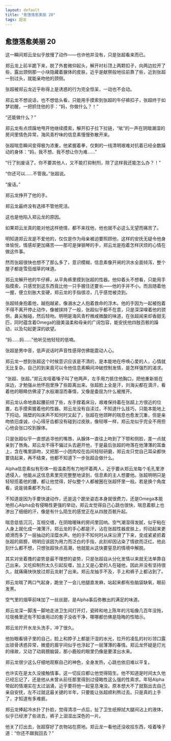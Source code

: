 ```yaml
---
layout: default
title: "愈堕落愈美丽 20"
tags: 超龙 
---
```


## 愈堕落愈美丽 20


这一瞬间郑云龙似乎放慢了动作——也许他并没有，只是张超看来而已。

郑云龙上前半跪下来，脱了外套微仰起头，解开衬衫顶上两颗扣子，向两边拉开了些，露出颈侧那一小块隐藏着腺体的皮肤，近乎是献祭般地往前靠了些，近到张超一别过头，就能亲吻他的颈侧。

张超被郑云龙近乎称得上是诱惑的行为完全惊呆，一动也不会动。

郑云龙不想说话，也不想低头看，只能用手摸索到张超的牛仔裤扣子，张超终于如梦初醒，一把抓住他的手：“妈，你做什么？！”

“还能做什么？”

郑云龙有点烦躁地甩开他继续摸索，解开扣子拉下拉链，“呲”的一声在阴暗潮湿的房间里情色异常，海风青柠味的信息素慢慢弥散开来。

张超喘息瞬间变得极为浓重，他紧握着拳，仅剩的一线清明艰难对抗着已经全数躁动的身体：“妈，我不想、我不想让你为难……”

“行了别废话了。你不要其他人，又不能打抑制剂，除了这样我还能怎么办？！”

“你还可以……不管我。”张超说。

“废话。”

郑云龙挣开了他的手。

郑云龙最终没有选择不管他死活。

这也是他陷入郑云龙的原因。

如果郑云龙真的能对他这样绝情，都不来找他，他也就不必这么无望而痛苦了。

明知道郑云龙是不爱他的，仅仅是作为母亲被迫要照顾他，这样的安抚无疑令他身体愉悦，情感却更加痛苦——那可是弹钢琴的手，郑云龙是抱着怎样厌烦的心情在做这件事。

然而张超很快也想不了那么多了，意识模糊，信息素像开闸的洪水全面倾泻，整个屋子都是雪茄烟草的味道。

郑云龙解开他的牛仔裤，从平角裤里摸到张超的性器。他仰着头不想看，只能用手指摸索，只感觉到这东西竟比他一只手握住还要长——他的手并不小。而且随着他一握，便立刻胀大变硬，郑云龙的手指很凉，几乎感觉被烫到。

张超倾身抱着他，越抱越紧，像溺水之人抱着救命的浮木。他的手因为一起被抱着不得不离开停止动作，像被挟持了一般，张超似乎都不在意，只是深深嗅着他的颈侧，鼻尖触碰，然后轻吻。明明是海风青柠微咸微酸的味道，在张超闻来却香甜无匹，同时蕴含着Omega的甜美温柔和母亲的广阔包容，能安抚他四肢百骸的躁动，以及勾起更深的欲望。

“妈……妈……”他听见他轻轻的低喃。

张超是男中音，低声说话时声音性感得仿佛能震动人心。

郑云龙一想到张超这个时候意识应该是不清的，是本能地在呼唤心爱的人，心情就无比复杂。自己的到来竟可以令他信息素瞬间冲破控制发情，是怎样强烈的渴求。

“张超、张超。”郑云龙哑着嗓子叫了他两声，左手用力抵住他胸口，把他重新抵在床边，才勉强从他怀抱里挣了些距离出来。张超脸上全是汗，刘海尖都在滴汗，看着他的眼睛仿佛浸了水般潮湿而春情，又像是委屈为什么被推开。

郑云龙认命地直起腰前倾了些，左手撑着床沿，艰难保持着在张超上方很近的位置，右手摸索握着他的性器。郑云龙没有自渎过，不知道什么技巧，只能本能地上下捋动。隔壁的叫床声不知何时又起了，张超在他颈畔的喘息也愈发沉重，但是亲吻依旧虔诚，小心得牙齿都没有碰到过皮肤，像轻啄一样，郑云龙似乎完全不用担心他会张口咬到腺体。

只是张超似乎一直想追寻他的嘴唇，从腺体一直往上吻到了下颚和侧脸，差一点就亲到了唇角。郑云龙不得不偏过头去避开他，于是最后张超的吻落在他薄薄的耳垂上，含在嘴里舔吻，又把那一小团肉咬在齿间轻轻研磨，郑云龙只觉自己耳朵都快要烧起来，再不结束，他都不知道下一步张超会做什么。

Alpha信息素似有形体一般温柔而有力地环着两人，近乎要从郑云龙每个毛孔里渗透侵入，他能从这信息素里完完整整地读到，信息素的主人想要他。张超明明只是轻轻揽着他的腰，都让他觉得，好似整个人都被圈在张超怀里一般。若是换个角度看，说是骑乘都不为过。

不知道是因为手要快速动作，还是这个跪坐姿态本身就很费力，还是Omega本能地担心Alpha会有侵略性更强的举动，郑云龙觉得自己心跳也很快，喘息着额上也渗出了细细的汗，像是有什么陌生的感觉正在从四肢百骸升起。

喘息低低沉沉，互相交缠，在阴暗暧昧的房间里回响。空气潮湿得发腻，似乎粘在人身上就化成一滩薄汗。郑云龙的手心都是汗，沾在张超性器皮肤上，捋动起来更顺滑而多了一层抽动的淫糜水声。他的手不知何时从床沿滑了下来，变成紧紧抓着张超的肩膀，明明应该因为用力而泛白的手指，此刻却因沾染了情欲而泛红。他此刻什么都不想，只想张超快点高潮，他就能从这快要窒息的情境中解脱。

其实对坐着撸的姿势是最不理想的姿势，只是张超自从分化发情以来就无法单靠自己出来，又吃抑制剂太久引起反噬，加上又是心爱的人在碰他，因此并没有坚持很久，就痛痛快快放过郑云龙射了出来。郑云龙抽手不及，手上和裤子上都沾到了。

郑云龙喘了两口气起身，跪坐了一会儿他腿直发麻，站起来都有些脑袋缺氧，眼前发黑。

空气里的烟草前味加了一丝丝甜，是Alpha事后弥散出的满足的味道。

郑云龙深一脚浅一脚地走进卫生间打开灯，瓷砖和地上陈年的污垢像几百年没拖，垃圾桶里还有不知谁用过的套子没收干净，哪哪都仿佛是隐晦的性暗示。

郑云龙拧开水龙头洗手，冲了很久。

他抬眼看镜子里的自己，脸上和脖子上都是汗湿的水光，拉开的凌乱的衬衫领口露出锁骨诱惑异常，微蹙的眉宇间似乎也浮起了一层薄薄的春情。郑云龙怀疑是灯光的缘故，又动了动肩膀脑袋，那小鹿般的眼里仍像是要漾出水来。

郑云龙很少这么仔细地观察自己的神色，全身发热，心跳也依旧难以平复。

也许实在是太久没接触情事，这一切反应都让他觉得陌生。他不知道是时间太久他已经忘记了，还是他从未曾从前任那里得到过侵略性这么强的性索求。年轻Alpha带起的情潮实在太过汹涌，近乎要将他一起窒息淹没。原本想大不了就豁出去自己亲自安抚，左不过就这最关键的半年，只要能让张超顺利熬过去。只是真的上手了，才知道有多难捱。

郑云龙捧起冷水扑了扑脸，觉得清凉一点后，扯了卫生纸擦拭大腿间沾上的液体，似乎已经渗了些进去，裤子上洇湿出深色的一片。

他关了灯出去，张超穿好了衣物站在原地。郑云龙一看他还没收拾东西，哑着嗓子道：“你还不跟我回去？”